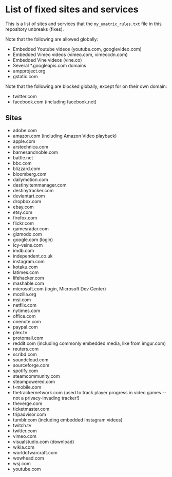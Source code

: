 # List of fixed sites and services
This is a list of sites and services that the `my_umatrix_rules.txt` file in this repository unbreaks (fixes).

Note that the following are allowed globally:
- Embedded Youtube videos (youtube.com, googlevideo.com)
- Embedded Vimeo videos (vimeo.com, vimeocdn.com)
- Embedded Vine videos (vine.co)
- Several \*.googleapis.com domains
- ampproject.org
- gstatic.com

Note that the following are blocked globally, except for on their own domain:
- twitter.com
- facebook.com (including facebook.net)

## Sites
- adobe.com
- amazon.com (including Amazon Video playback)
- apple.com
- arstechnica.com
- barnesandnoble.com
- battle.net
- bbc.com
- blizzard.com
- bloomberg.com
- dailymotion.com
- destinyitemmanager.com
- destinytracker.com
- deviantart.com
- dropbox.com
- ebay.com
- etsy.com
- firefox.com
- flickr.com
- gamesradar.com
- gizmodo.com
- google.com (login)
- icy-veins.com
- imdb.com
- independent.co.uk
- instagram.com
- kotaku.com
- latimes.com
- lifehacker.com
- mashable.com
- microsoft.com (login, Microsoft Dev Center)
- mozilla.org
- msi.com
- netflix.com
- nytimes.com
- office.com
- onenote.com
- paypal.com
- plex.tv
- protomail.com
- reddit.com (including commonly embedded media, like from imgur.com)
- reuters.com
- scribd.com
- soundcloud.com
- sourceforge.com
- spotify.com
- steamcommunity.com 
- steampowered.com
- t-mobile.com
- thetrackernetwork.com (used to track player progress in video games -- not a privacy-invading tracker!)
- theverge.com
- ticketmaster.com
- tripadvisor.com
- tumblr.com (including embedded Instagram videos)
- twitch.tv
- twitter.com
- vimeo.com
- visualstudio.com (download)
- wikia.com
- worldofwarcraft.com
- wowhead.com
- wsj.com
- youtube.com
